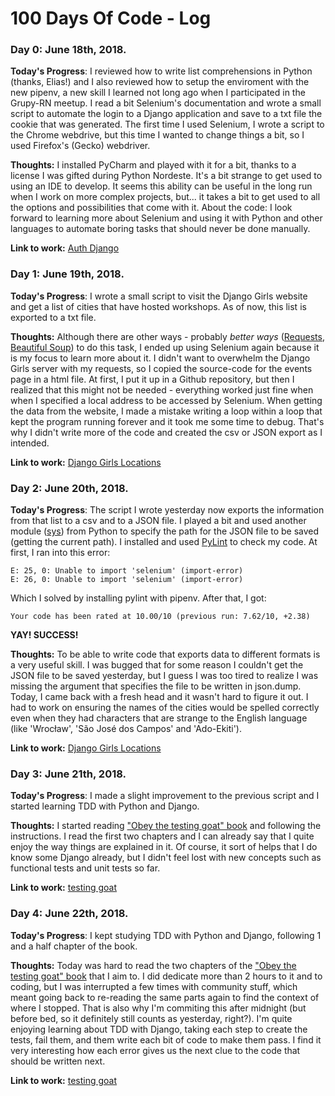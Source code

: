 # 100 Days Of Code - Log

### Day 0: June 18th, 2018.

**Today's Progress**: I reviewed how to write list comprehensions in Python (thanks, Elias!) and I also reviewed how to setup the enviroment with the new pipenv, a new skill I learned not long ago when I participated in the Grupy-RN meetup. I read a bit Selenium's documentation and wrote a small script to automate the login to a Django application and save to a txt file the cookie that was generated. The first time I used Selenium, I wrote a script to the Chrome webdrive, but this time I wanted to change things a bit, so I used Firefox's (Gecko) webdriver.

**Thoughts:** I installed PyCharm and played with it for a bit, thanks to a license I was gifted during Python Nordeste. It's a bit strange to get used to using an IDE to develop. It seems this ability can be useful in the long run when I work on more complex projects, but... it takes a bit to get used to all the options and possibilities that come with it. About the code: I look forward to learning more about Selenium and using it with Python and other languages to automate boring tasks that should never be done manually. 

**Link to work:** [Auth Django](https://github.com/rsip22/101/tree/master/100daysofcode/Python/auth_django)


### Day 1: June 19th, 2018.

**Today's Progress**: I wrote a small script to visit the Django Girls website and get a list of cities that have hosted workshops. As of now, this list is exported to a txt file. 

**Thoughts:**  Although there are other ways - probably *better ways* ([Requests](http://docs.python-requests.org/en/master/), [Beautiful Soup](https://www.crummy.com/software/BeautifulSoup/)) to do this task, I ended up using Selenium again because it is my focus to learn more about it. I didn't want to overwhelm the Django Girls server with my requests, so I copied the source-code for the events page in a html file. At first, I put it up in a Github repository, but then I realized that this might not be needed - everything worked just fine when when I specified a local address to be accessed by Selenium. When getting the data from the website, I made a mistake writing a loop within a loop that kept the program running forever and it took me some time to debug. That's why I didn't write more of the code and created the csv or JSON export as I intended. 

**Link to work:** [Django Girls Locations](https://github.com/rsip22/101/tree/master/100daysofcode/Python/djangogirls_locations)

### Day 2: June 20th, 2018.

**Today's Progress**: 
The script I wrote yesterday now exports the information from that list to a csv and to a JSON file. I played a bit and used another module ([sys](https://docs.python.org/3/library/sys.html)) from Python to specify the path for the JSON file to be saved (getting the current path). I installed and used [PyLint](https://www.pylint.org) to check my code. At first, I ran into this error:

```
E: 25, 0: Unable to import 'selenium' (import-error)
E: 26, 0: Unable to import 'selenium' (import-error)
```
Which I solved by installing pylint with pipenv. After that, I got:

```
Your code has been rated at 10.00/10 (previous run: 7.62/10, +2.38)
```

**YAY! SUCCESS!** 

**Thoughts:** To be able to write code that exports data to different formats is a very useful skill. I was bugged that for some reason I couldn't get the JSON file to be saved yesterday, but I guess I was too tired to realize I was missing the argument that specifies the file to be written in json.dump. Today, I came back with a fresh head and it wasn't hard to figure it out. I had to work on ensuring the names of the cities would be spelled correctly even when they had characters that are strange to the English language (like 'Wrocław', 'São José dos Campos' and 'Ado-Ekiti').      

**Link to work:** [Django Girls Locations](https://github.com/rsip22/101/tree/master/100daysofcode/Python/djangogirls_locations)

### Day 3: June 21th, 2018.

**Today's Progress**: I made a slight improvement to the previous script and I started learning TDD with Python and Django. 

**Thoughts:** I started reading 
["Obey the testing goat" book](http://www.obeythetestinggoat.com/pages/book.html) and following the instructions. I read the first two chapters and I can already say that I quite enjoy the way things are explained in it. Of course, it sort of helps that I do know some Django already, but I didn't feel lost with new concepts such as functional tests and unit tests so far.  

**Link to work:** [testing goat](https://github.com/rsip22/101/tree/master/100daysofcode/Python/testing_goat)

### Day 4: June 22th, 2018.

**Today's Progress**: I kept studying TDD with Python and Django, following 1 and a half chapter of the book. 

**Thoughts:** Today was hard to read the two chapters of the ["Obey the testing goat" book](http://www.obeythetestinggoat.com/pages/book.html) that I aim to. I did dedicate more than 2 hours to it and to coding, but I was interrupted a few times with community stuff, which meant going back to re-reading the same parts again to find the context of where I stopped. That is also why I'm commiting this after midnight (but before bed, so it definitely still counts as yesterday, right?). I'm quite enjoying learning about TDD with Django, taking each step to create the tests, fail them, and them write each bit of code to make them pass. I find it very interesting how each error gives us the next clue to the code that should be written next.  

**Link to work:** [testing goat](https://github.com/rsip22/101/tree/master/100daysofcode/Python/testing_goat)